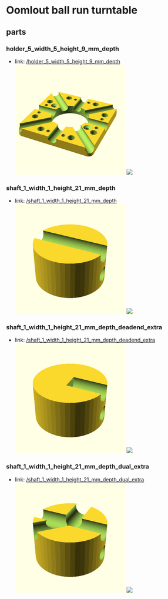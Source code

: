 # Oomlout ball run turntable


## parts

### holder_5_width_5_height_9_mm_depth
* link: [/holder_5_width_5_height_9_mm_depth](holder_5_width_5_height_9_mm_depth)  
![](holder_5_width_5_height_9_mm_depth/3dpr_300.png)  ![](holder_5_width_5_height_9_mm_depth/image_300.jpg)
 

### shaft_1_width_1_height_21_mm_depth
* link: [/shaft_1_width_1_height_21_mm_depth](shaft_1_width_1_height_21_mm_depth)  
![](shaft_1_width_1_height_21_mm_depth/3dpr_300.png)  ![](shaft_1_width_1_height_21_mm_depth/image_300.jpg)
 

### shaft_1_width_1_height_21_mm_depth_deadend_extra
* link: [/shaft_1_width_1_height_21_mm_depth_deadend_extra](shaft_1_width_1_height_21_mm_depth_deadend_extra)  
![](shaft_1_width_1_height_21_mm_depth_deadend_extra/3dpr_300.png)  ![](shaft_1_width_1_height_21_mm_depth_deadend_extra/image_300.jpg)
 

### shaft_1_width_1_height_21_mm_depth_dual_extra
* link: [/shaft_1_width_1_height_21_mm_depth_dual_extra](shaft_1_width_1_height_21_mm_depth_dual_extra)  
![](shaft_1_width_1_height_21_mm_depth_dual_extra/3dpr_300.png)  ![](shaft_1_width_1_height_21_mm_depth_dual_extra/image_300.jpg)
 
